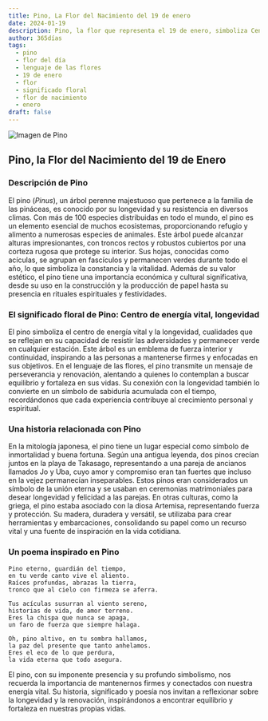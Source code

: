 ```yaml
---
title: Pino, La Flor del Nacimiento del 19 de enero
date: 2024-01-19
description: Pino, la flor que representa el 19 de enero, simboliza Centro de energía vital, longevidad. Descubre su fascinante historia, significado en el lenguaje de las flores y una poesía que celebra su belleza.
author: 365días
tags:
  - pino
  - flor del día
  - lenguaje de las flores
  - 19 de enero
  - flor
  - significado floral
  - flor de nacimiento
  - enero
draft: false
---
```



![Imagen de Pino](https://cdn.pixabay.com/photo/2015/01/04/11/12/pine-588159_640.jpg#center)


## Pino, la Flor del Nacimiento del 19 de Enero

### Descripción de Pino

El pino (_Pinus_), un árbol perenne majestuoso que pertenece a la familia de las pináceas, es conocido por su longevidad y su resistencia en diversos climas. Con más de 100 especies distribuidas en todo el mundo, el pino es un elemento esencial de muchos ecosistemas, proporcionando refugio y alimento a numerosas especies de animales. Este árbol puede alcanzar alturas impresionantes, con troncos rectos y robustos cubiertos por una corteza rugosa que protege su interior. Sus hojas, conocidas como acículas, se agrupan en fascículos y permanecen verdes durante todo el año, lo que simboliza la constancia y la vitalidad. Además de su valor estético, el pino tiene una importancia económica y cultural significativa, desde su uso en la construcción y la producción de papel hasta su presencia en rituales espirituales y festividades.

### El significado floral de Pino: Centro de energía vital, longevidad

El pino simboliza el centro de energía vital y la longevidad, cualidades que se reflejan en su capacidad de resistir las adversidades y permanecer verde en cualquier estación. Este árbol es un emblema de fuerza interior y continuidad, inspirando a las personas a mantenerse firmes y enfocadas en sus objetivos. En el lenguaje de las flores, el pino transmite un mensaje de perseverancia y renovación, alentando a quienes lo contemplan a buscar equilibrio y fortaleza en sus vidas. Su conexión con la longevidad también lo convierte en un símbolo de sabiduría acumulada con el tiempo, recordándonos que cada experiencia contribuye al crecimiento personal y espiritual.

### Una historia relacionada con Pino

En la mitología japonesa, el pino tiene un lugar especial como símbolo de inmortalidad y buena fortuna. Según una antigua leyenda, dos pinos crecían juntos en la playa de Takasago, representando a una pareja de ancianos llamados Jo y Uba, cuyo amor y compromiso eran tan fuertes que incluso en la vejez permanecían inseparables. Estos pinos eran considerados un símbolo de la unión eterna y se usaban en ceremonias matrimoniales para desear longevidad y felicidad a las parejas. En otras culturas, como la griega, el pino estaba asociado con la diosa Artemisa, representando fuerza y protección. Su madera, duradera y versátil, se utilizaba para crear herramientas y embarcaciones, consolidando su papel como un recurso vital y una fuente de inspiración en la vida cotidiana.

### Un poema inspirado en Pino

```
Pino eterno, guardián del tiempo,  
en tu verde canto vive el aliento.  
Raíces profundas, abrazas la tierra,  
tronco que al cielo con firmeza se aferra.  

Tus acículas susurran al viento sereno,  
historias de vida, de amor terreno.  
Eres la chispa que nunca se apaga,  
un faro de fuerza que siempre halaga.  

Oh, pino altivo, en tu sombra hallamos,  
la paz del presente que tanto anhelamos.  
Eres el eco de lo que perdura,  
la vida eterna que todo asegura.  
```

El pino, con su imponente presencia y su profundo simbolismo, nos recuerda la importancia de mantenernos firmes y conectados con nuestra energía vital. Su historia, significado y poesía nos invitan a reflexionar sobre la longevidad y la renovación, inspirándonos a encontrar equilibrio y fortaleza en nuestras propias vidas.

